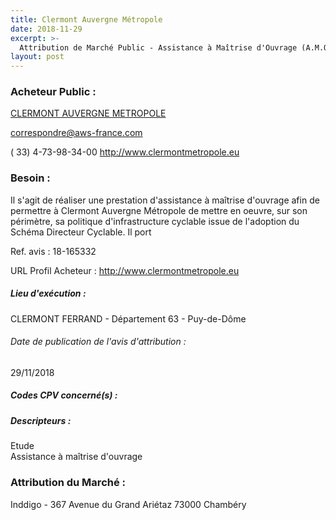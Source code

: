 ```yaml
---
title: Clermont Auvergne Métropole
date: 2018-11-29
excerpt: >-
  Attribution de Marché Public - Assistance à Maîtrise d'Ouvrage (A.M.O.) pour la mise en oeuvre du Schéma directeur cyclable et le suivi du réseau cyclable existant sur le territoire de Clermont Auvergne Métropol
layout: post
---
```


### Acheteur Public : 
<a href="/acheteur-33/siren-246300701"> CLERMONT AUVERGNE METROPOLE</a><br/>



correspondre@aws-france.com

( 33) 4-73-98-34-00
http://www.clermontmetropole.eu
### Besoin :

Il s'agit de réaliser une prestation d'assistance à maîtrise d'ouvrage afin de permettre à Clermont Auvergne Métropole de mettre en oeuvre, sur son périmètre, sa politique d'infrastructure cyclable issue de l'adoption du Schéma Directeur Cyclable. Il port

Ref. avis : 18-165332

URL Profil Acheteur : http://www.clermontmetropole.eu

##### Lieu d'exécution :

CLERMONT FERRAND - Département 63 - Puy-de-Dôme

###### Date de publication de l'avis d'attribution : 
29/11/2018

##### Codes CPV concerné(s) :

##### Descripteurs :
Etude <br/>
Assistance à maîtrise d'ouvrage <br/>

### Attribution du Marché :
Inddigo - 367 Avenue du Grand Ariétaz 73000 Chambéry <br/>
